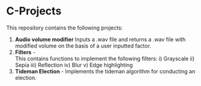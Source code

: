 # C-Projects
This repository contains the following projects:

1. **Audio volume modifier** 
Inputs a .wav file and returns a .wav file with modified volume on the basis of a user inputted factor.
2. **Filters** -  
This contains functions to implement the following filters:
              i) Grayscale
              ii) Sepia
              iii) Reflection
              iv) Blur
              v) Edge highlighting
3. **Tideman Election** - 
Implements the tideman algorithm for conducting an election.
              
